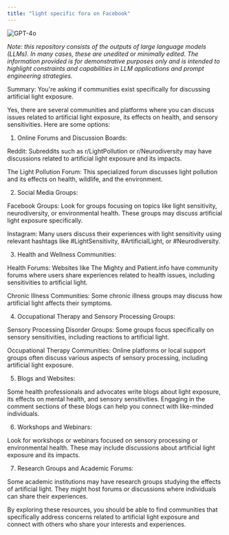 ```yaml
---
title: "light specific fora on Facebook"
---
```

![GPT-4o](https://img.shields.io/badge/GPT--4o-3333FF?style=for-the-badge&logo=openai&logoColor=white)



*Note: this repository consists of the outputs of large language models (LLMs). In many cases, these are unedited or minimally edited. The information provided is for demonstrative purposes only and is intended to highlight constraints and capabilities in LLM applications and prompt engineering strategies.*


Summary: You're asking if communities exist specifically for discussing artificial light exposure.

Yes, there are several communities and platforms where you can discuss issues related to artificial light exposure, its effects on health, and sensory sensitivities. Here are some options:

1. Online Forums and Discussion Boards:

Reddit: Subreddits such as r/LightPollution or r/Neurodiversity may have discussions related to artificial light exposure and its impacts.

The Light Pollution Forum: This specialized forum discusses light pollution and its effects on health, wildlife, and the environment.


2. Social Media Groups:

Facebook Groups: Look for groups focusing on topics like light sensitivity, neurodiversity, or environmental health. These groups may discuss artificial light exposure specifically.

Instagram: Many users discuss their experiences with light sensitivity using relevant hashtags like #LightSensitivity, #ArtificialLight, or #Neurodiversity.


3. Health and Wellness Communities:

Health Forums: Websites like The Mighty and Patient.info have community forums where users share experiences related to health issues, including sensitivities to artificial light.

Chronic Illness Communities: Some chronic illness groups may discuss how artificial light affects their symptoms.


4. Occupational Therapy and Sensory Processing Groups:

Sensory Processing Disorder Groups: Some groups focus specifically on sensory sensitivities, including reactions to artificial light.

Occupational Therapy Communities: Online platforms or local support groups often discuss various aspects of sensory processing, including artificial light exposure.


5. Blogs and Websites:

Some health professionals and advocates write blogs about light exposure, its effects on mental health, and sensory sensitivities. Engaging in the comment sections of these blogs can help you connect with like-minded individuals.


6. Workshops and Webinars:

Look for workshops or webinars focused on sensory processing or environmental health. These may include discussions about artificial light exposure and its impacts.


7. Research Groups and Academic Forums:

Some academic institutions may have research groups studying the effects of artificial light. They might host forums or discussions where individuals can share their experiences.


By exploring these resources, you should be able to find communities that specifically address concerns related to artificial light exposure and connect with others who share your interests and experiences.

